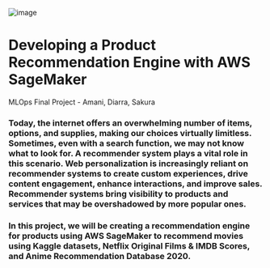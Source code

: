 ![image](https://github.com/sakuray10/MLOps_FinalProject/assets/87715968/aa5593da-6858-484c-8ff1-37b90351fcc4)
# Developing a Product Recommendation Engine with AWS SageMaker 

MLOps Final Project - Amani, Diarra, Sakura
### Today, the internet offers an overwhelming number of items, options, and supplies, making our choices virtually limitless. Sometimes, even with a search function, we may not know what to look for. A recommender system plays a vital role in this scenario. Web personalization is increasingly reliant on recommender systems to create custom experiences, drive content engagement, enhance interactions, and improve sales. Recommender systems bring visibility to products and services that may be overshadowed by more popular ones.  

### In this project, we will be creating a recommendation engine for products using AWS SageMaker to recommend movies using Kaggle datasets, Netflix Original Films & IMDB Scores, and Anime Recommendation Database 2020.
